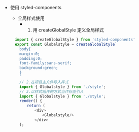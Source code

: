 - 使用 styled-components

  - 全局样式使用
    - 1. 用 createGlobalStyle 定义全局样式

  ```typescript
    import { createGlobalStyle } from 'styled-components'
    export const Globalstyle = createGlobalStyle`
      body{
      margin:0;
      padding:0;
      font-family:sans-serif;
      background:green;
      }
      `
      // 2.在项目主文件导入样式
      import { Globalstyle } from './style';
      // 3.以样式组件的方式当作标签引入
      import { Globalstyle } from './style';
      render() {
      　　return (
      　　　　<div>
      　　　　　　<Globalstyle/>
      　　　　</div>
      );
  ```
